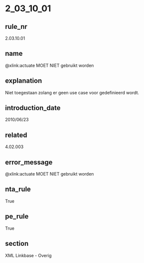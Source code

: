# 2_03_10_01

## rule_nr
2.03.10.01

## name
@xlink:actuate MOET NIET gebruikt worden

## explanation
Niet toegestaan zolang er geen use case voor gedefinieerd wordt.

## introduction_date
2010/06/23

## related
4.02.003

## error_message
@xlink:actuate MOET NIET gebruikt worden

## nta_rule
True

## pe_rule
True

## section
XML Linkbase - Overig

